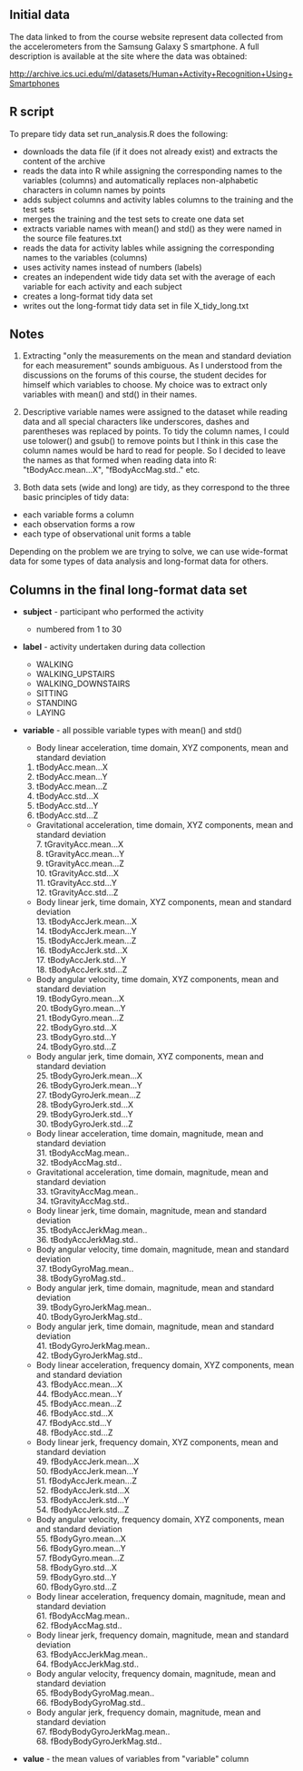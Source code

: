 
## Initial data

The data linked to from the course website represent data collected from the accelerometers from the Samsung Galaxy S smartphone. A full description is available at the site where the data was obtained:

<http://archive.ics.uci.edu/ml/datasets/Human+Activity+Recognition+Using+Smartphones> 

## R script

To prepare tidy data set run_analysis.R does the following:  

- downloads the data file (if it does not already exist) and extracts the content of the archive  
- reads the data into R while assigning the corresponding names to the variables (columns) and automatically replaces non-alphabetic characters in column names by points  
- adds subject columns and activity lables columns to the training and the test sets  
- merges the training and the test sets to create one data set  
- extracts variable names with mean() and std() as they were named in the source file features.txt  
- reads the data for activity lables while assigning the corresponding names to the variables (columns)  
- uses activity names instead of numbers (labels)  
- creates an independent wide tidy data set with the average of each variable for each activity and each subject  
- creates a long-format tidy data set  
- writes out the long-format tidy data set in file X_tidy_long.txt  

## Notes

1. Extracting "only the measurements on the mean and standard deviation for each measurement" sounds ambiguous. As I understood from the discussions on the forums of this course, the student decides for himself which variables to choose. My choice was to extract only variables with mean() and std() in their names.   

2. Descriptive variable names were assigned to the dataset while reading data and all special characters like underscores, dashes and parentheses was replaced by points. To tidy the column names, I could use tolower() and gsub() to remove points but I think in this case the column names would be hard to read for people. So I decided to leave the names as that formed when reading data into R: "tBodyAcc.mean...X", "fBodyAccMag.std.." etc.  

3. Both data sets (wide and long) are tidy, as they correspond to the three basic principles of tidy data:  
  - each variable forms a column  
  - each observation forms a row  
  - each type of observational unit forms a table  

Depending on the problem we are trying to solve, we can use wide-format data for some types of data analysis and long-format data for others.

## Columns in the final long-format data set 

- **subject** - participant who performed the activity  
	* numbered from 1 to 30  

- **label** - activity undertaken during data collection  
	* WALKING  
	* WALKING_UPSTAIRS  
	* WALKING_DOWNSTAIRS  
	* SITTING  
	* STANDING  
	* LAYING  

- **variable** - all possible variable types with mean() and std()  
	* Body linear acceleration, time domain, XYZ components, mean and standard deviation  
	1. tBodyAcc.mean...X  
	2. tBodyAcc.mean...Y  
	3. tBodyAcc.mean...Z  
	4. tBodyAcc.std...X  
	5. tBodyAcc.std...Y  
	6. tBodyAcc.std...Z  
	* Gravitational acceleration, time domain, XYZ components, mean and standard deviation  
		7. tGravityAcc.mean...X  
		8. tGravityAcc.mean...Y  
		9. tGravityAcc.mean...Z  
		10. tGravityAcc.std...X  
		11. tGravityAcc.std...Y  
		12. tGravityAcc.std...Z  
	* Body linear jerk, time domain, XYZ components, mean and standard deviation  
		13. tBodyAccJerk.mean...X  
		14. tBodyAccJerk.mean...Y  
		15. tBodyAccJerk.mean...Z  
		16. tBodyAccJerk.std...X  
		17. tBodyAccJerk.std...Y  
		18. tBodyAccJerk.std...Z  
	* Body angular velocity, time domain, XYZ components, mean and standard deviation  
		19. tBodyGyro.mean...X  
		20. tBodyGyro.mean...Y  
		21. tBodyGyro.mean...Z  
		22. tBodyGyro.std...X  
		23. tBodyGyro.std...Y  
		24. tBodyGyro.std...Z  
	* Body angular jerk, time domain, XYZ components, mean and standard deviation  
		25. tBodyGyroJerk.mean...X  
		26. tBodyGyroJerk.mean...Y  
		27. tBodyGyroJerk.mean...Z  
		28. tBodyGyroJerk.std...X  
		29. tBodyGyroJerk.std...Y  
		30. tBodyGyroJerk.std...Z  
	* Body linear acceleration, time domain, magnitude, mean and standard deviation  
		31. tBodyAccMag.mean..  
		32. tBodyAccMag.std..  
	* Gravitational acceleration, time domain, magnitude, mean and standard deviation  
		33. tGravityAccMag.mean..  
		34. tGravityAccMag.std..  
	* Body linear jerk, time domain, magnitude, mean and standard deviation  
		35. tBodyAccJerkMag.mean..  
		36. tBodyAccJerkMag.std..  
	* Body angular velocity, time domain, magnitude, mean and standard deviation  
		37. tBodyGyroMag.mean..  
		38. tBodyGyroMag.std..  
	* Body angular jerk, time domain, magnitude, mean and standard deviation  
		39. tBodyGyroJerkMag.mean..  
		40. tBodyGyroJerkMag.std..  
	* Body angular jerk, time domain, magnitude, mean and standard deviation  
		41. tBodyGyroJerkMag.mean..  
		42. tBodyGyroJerkMag.std..  
	* Body linear acceleration, frequency domain, XYZ components, mean and standard deviation  
		43. fBodyAcc.mean...X  
		44. fBodyAcc.mean...Y  
		45. fBodyAcc.mean...Z  
		46. fBodyAcc.std...X  
		47. fBodyAcc.std...Y  
		48. fBodyAcc.std...Z  
	* Body linear jerk, frequency domain, XYZ components, mean and standard deviation  
		49. fBodyAccJerk.mean...X  
		50. fBodyAccJerk.mean...Y  
		51. fBodyAccJerk.mean...Z  
		52. fBodyAccJerk.std...X  
		53. fBodyAccJerk.std...Y  
		54. fBodyAccJerk.std...Z  
	* Body angular velocity, frequency domain, XYZ components, mean and standard deviation  
		55. fBodyGyro.mean...X  
		56. fBodyGyro.mean...Y  
		57. fBodyGyro.mean...Z  
		58. fBodyGyro.std...X  
		59. fBodyGyro.std...Y  
		60. fBodyGyro.std...Z  
	* Body linear acceleration, frequency domain, magnitude, mean and standard deviation  
		61. fBodyAccMag.mean..  
		62. fBodyAccMag.std..  
	* Body linear jerk, frequency domain, magnitude, mean and standard deviation  
		63. fBodyAccJerkMag.mean..  
		64. fBodyAccJerkMag.std..  
	* Body angular velocity, frequency domain, magnitude, mean and standard deviation  
		65. fBodyBodyGyroMag.mean..  
		66. fBodyBodyGyroMag.std..  
	* Body angular jerk, frequency domain, magnitude, mean and standard deviation  
		67. fBodyBodyGyroJerkMag.mean..  
		68. fBodyBodyGyroJerkMag.std..  

- **value** - the mean values of variables from "variable" column  
